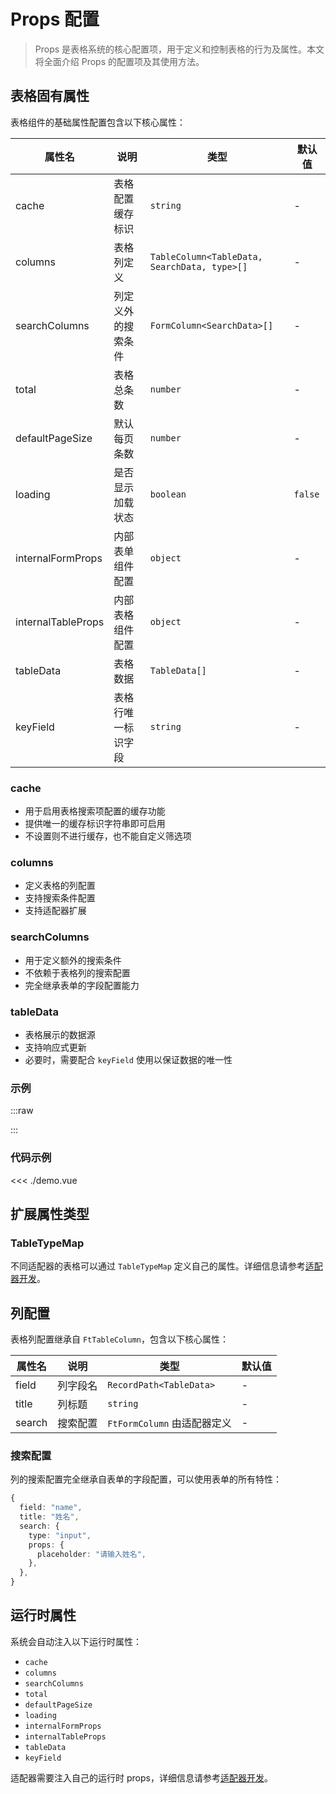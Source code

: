 # Props 配置

> Props 是表格系统的核心配置项，用于定义和控制表格的行为及属性。本文将全面介绍 Props 的配置项及其使用方法。

## 表格固有属性

表格组件的基础属性配置包含以下核心属性：

| 属性名             | 说明               | 类型                                         | 默认值  |
| ------------------ | ------------------ | -------------------------------------------- | ------- |
| cache              | 表格配置缓存标识   | `string`                                     | -       |
| columns            | 表格列定义         | `TableColumn<TableData, SearchData, type>[]` | -       |
| searchColumns      | 列定义外的搜索条件 | `FormColumn<SearchData>[]`                   | -       |
| total              | 表格总条数         | `number`                                     | -       |
| defaultPageSize    | 默认每页条数       | `number`                                     | -       |
| loading            | 是否显示加载状态   | `boolean`                                    | `false` |
| internalFormProps  | 内部表单组件配置   | `object`                                     | -       |
| internalTableProps | 内部表格组件配置   | `object`                                     | -       |
| tableData          | 表格数据           | `TableData[]`                                | -       |
| keyField           | 表格行唯一标识字段 | `string`                                     | -       |

### cache

- 用于启用表格搜索项配置的缓存功能
- 提供唯一的缓存标识字符串即可启用
- 不设置则不进行缓存，也不能自定义筛选项

### columns

- 定义表格的列配置
- 支持搜索条件配置
- 支持适配器扩展

### searchColumns

- 用于定义额外的搜索条件
- 不依赖于表格列的搜索配置
- 完全继承表单的字段配置能力

### tableData

- 表格展示的数据源
- 支持响应式更新
- 必要时，需要配合 `keyField` 使用以保证数据的唯一性

### 示例

<script setup>
  import Demo from "./demo.vue";
</script>

:::raw

<Demo />

:::

### 代码示例

<<< ./demo.vue

## 扩展属性类型

### TableTypeMap

不同适配器的表格可以通过 `TableTypeMap` 定义自己的属性。详细信息请参考[适配器开发](../adapter/development.md)。

## 列配置

表格列配置继承自 `FtTableColumn`，包含以下核心属性：

| 属性名 | 说明     | 类型                        | 默认值 |
| ------ | -------- | --------------------------- | ------ |
| field  | 列字段名 | `RecordPath<TableData>`     | -      |
| title  | 列标题   | `string`                    | -      |
| search | 搜索配置 | `FtFormColumn` 由适配器定义 | -      |

### 搜索配置

列的搜索配置完全继承自表单的字段配置，可以使用表单的所有特性：

```typescript
{
  field: "name",
  title: "姓名",
  search: {
    type: "input",
    props: {
      placeholder: "请输入姓名",
    },
  },
}
```

## 运行时属性

系统会自动注入以下运行时属性：

- `cache`
- `columns`
- `searchColumns`
- `total`
- `defaultPageSize`
- `loading`
- `internalFormProps`
- `internalTableProps`
- `tableData`
- `keyField`

适配器需要注入自己的运行时 props，详细信息请参考[适配器开发](../adapter/development.md)。
